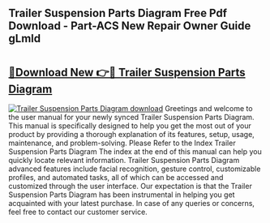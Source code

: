 ## Trailer Suspension Parts Diagram Free Pdf Download - Part-ACS New Repair Owner Guide gLmld

# <h2><a href="http://dfunuui.blite.top/?on=Trailer+Suspension+Parts+Diagram">🔗Download New 👉🔴 Trailer Suspension Parts Diagram</a></h2>

[![Trailer Suspension Parts Diagram download](https://i.imgur.com/lujVjoI.png)](http://dfunuui.blite.top/?on=Trailer+Suspension+Parts+Diagram)
Greetings and welcome to the user manual for your newly synced Trailer Suspension Parts Diagram. This manual is specifically designed to help you get the most out of your product by providing a thorough explanation of its features, setup, usage, maintenance, and problem-solving. Please Refer to the Index Trailer Suspension Parts Diagram The index at the end of this manual can help you quickly locate relevant information. Trailer Suspension Parts Diagram advanced features include facial recognition, gesture control, customizable profiles, and automated tasks, all of which can be accessed and customized through the user interface. Our expectation is that the Trailer Suspension Parts Diagram has been instrumental in helping you get acquainted with your latest purchase. In case of any queries or concerns, feel free to contact our customer service.
